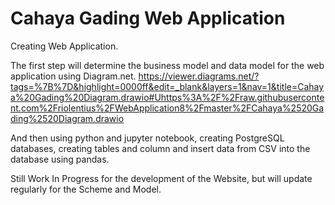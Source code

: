 # Cahaya Gading Web Application
Creating Web Application.

The first step will determine the business model and data model for the web application using Diagram.net.
https://viewer.diagrams.net/?tags=%7B%7D&highlight=0000ff&edit=_blank&layers=1&nav=1&title=Cahaya%20Gading%20Diagram.drawio#Uhttps%3A%2F%2Fraw.githubusercontent.com%2Friolentius%2FWebApplication8%2Fmaster%2FCahaya%2520Gading%2520Diagram.drawio

And then using python and jupyter notebook, creating PostgreSQL databases, creating tables and column and insert data from CSV into the database using pandas.

Still Work In Progress for the development of the Website, but will update regularly for the Scheme and Model.
